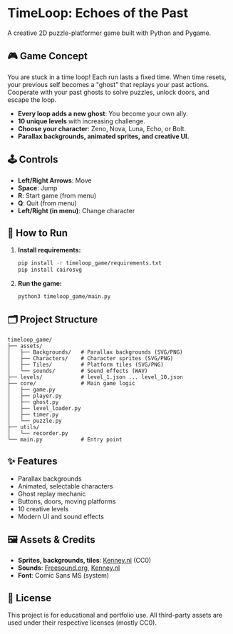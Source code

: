 # TimeLoop: Echoes of the Past

A creative 2D puzzle-platformer game built with Python and Pygame.

## 🎮 Game Concept
You are stuck in a time loop! Each run lasts a fixed time. When time resets, your previous self becomes a "ghost" that replays your past actions. Cooperate with your past ghosts to solve puzzles, unlock doors, and escape the loop.

- **Every loop adds a new ghost**: You become your own ally.
- **10 unique levels** with increasing challenge.
- **Choose your character**: Zeno, Nova, Luna, Echo, or Bolt.
- **Parallax backgrounds, animated sprites, and creative UI.**

## 🕹️ Controls
- **Left/Right Arrows**: Move
- **Space**: Jump
- **R**: Start game (from menu)
- **Q**: Quit (from menu)
- **Left/Right (in menu)**: Change character

## 🚀 How to Run
1. **Install requirements:**
   ```bash
   pip install -r timeloop_game/requirements.txt
   pip install cairosvg
   ```
2. **Run the game:**
   ```bash
   python3 timeloop_game/main.py
   ```

## 🗂️ Project Structure
```
timeloop_game/
├── assets/
│   ├── Backgrounds/   # Parallax backgrounds (SVG/PNG)
│   ├── Characters/    # Character sprites (SVG/PNG)
│   ├── Tiles/         # Platform tiles (SVG/PNG)
│   └── sounds/        # Sound effects (WAV)
├── levels/            # level_1.json ... level_10.json
├── core/              # Main game logic
│   ├── game.py
│   ├── player.py
│   ├── ghost.py
│   ├── level_loader.py
│   ├── timer.py
│   └── puzzle.py
├── utils/
│   └── recorder.py
└── main.py            # Entry point
```

## ✨ Features
- Parallax backgrounds
- Animated, selectable characters
- Ghost replay mechanic
- Buttons, doors, moving platforms
- 10 creative levels
- Modern UI and sound effects

## 🖼️ Assets & Credits
- **Sprites, backgrounds, tiles**: [Kenney.nl](https://kenney.nl/assets) (CC0)
- **Sounds**: [Freesound.org](https://freesound.org), [Kenney.nl](https://kenney.nl/assets?q=audio)
- **Font**: Comic Sans MS (system)

## 📝 License
This project is for educational and portfolio use. All third-party assets are used under their respective licenses (mostly CC0). 